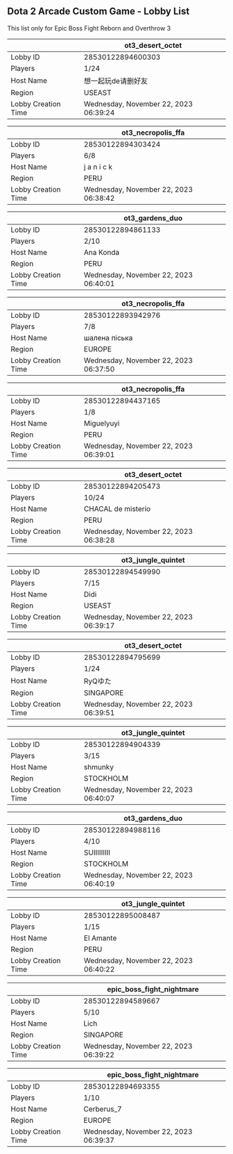 ## Dota 2 Arcade Custom Game - Lobby List

This list only for Epic Boss Fight Reborn and Overthrow 3

|  | ot3_desert_octet |
| ------ | ------ |
| Lobby ID | 28530122894600303 |
| Players | 1/24 |
| Host Name | 想一起玩de请删好友 |
| Region | USEAST |
| Lobby Creation Time | Wednesday, November 22, 2023 06:39:24 |


|  | ot3_necropolis_ffa |
| ------ | ------ |
| Lobby ID | 28530122894303424 |
| Players | 6/8 |
| Host Name | j a n i c k |
| Region | PERU |
| Lobby Creation Time | Wednesday, November 22, 2023 06:38:42 |


|  | ot3_gardens_duo |
| ------ | ------ |
| Lobby ID | 28530122894861133 |
| Players | 2/10 |
| Host Name | Ana Konda |
| Region | PERU |
| Lobby Creation Time | Wednesday, November 22, 2023 06:40:01 |


|  | ot3_necropolis_ffa |
| ------ | ------ |
| Lobby ID | 28530122893942976 |
| Players | 7/8 |
| Host Name | шалена піська |
| Region | EUROPE |
| Lobby Creation Time | Wednesday, November 22, 2023 06:37:50 |


|  | ot3_necropolis_ffa |
| ------ | ------ |
| Lobby ID | 28530122894437165 |
| Players | 1/8 |
| Host Name | Miguelyuyi |
| Region | PERU |
| Lobby Creation Time | Wednesday, November 22, 2023 06:39:01 |


|  | ot3_desert_octet |
| ------ | ------ |
| Lobby ID | 28530122894205473 |
| Players | 10/24 |
| Host Name | CHACAL de misterio |
| Region | PERU |
| Lobby Creation Time | Wednesday, November 22, 2023 06:38:28 |


|  | ot3_jungle_quintet |
| ------ | ------ |
| Lobby ID | 28530122894549990 |
| Players | 7/15 |
| Host Name | Didi |
| Region | USEAST |
| Lobby Creation Time | Wednesday, November 22, 2023 06:39:17 |


|  | ot3_desert_octet |
| ------ | ------ |
| Lobby ID | 28530122894795699 |
| Players | 1/24 |
| Host Name | RyQゆた |
| Region | SINGAPORE |
| Lobby Creation Time | Wednesday, November 22, 2023 06:39:51 |


|  | ot3_jungle_quintet |
| ------ | ------ |
| Lobby ID | 28530122894904339 |
| Players | 3/15 |
| Host Name | shmunky |
| Region | STOCKHOLM |
| Lobby Creation Time | Wednesday, November 22, 2023 06:40:07 |


|  | ot3_gardens_duo |
| ------ | ------ |
| Lobby ID | 28530122894988116 |
| Players | 4/10 |
| Host Name | SUIIIIIIIII |
| Region | STOCKHOLM |
| Lobby Creation Time | Wednesday, November 22, 2023 06:40:19 |


|  | ot3_jungle_quintet |
| ------ | ------ |
| Lobby ID | 28530122895008487 |
| Players | 1/15 |
| Host Name | El Amante |
| Region | PERU |
| Lobby Creation Time | Wednesday, November 22, 2023 06:40:22 |


|  | epic_boss_fight_nightmare |
| ------ | ------ |
| Lobby ID | 28530122894589667 |
| Players | 5/10 |
| Host Name | Lich |
| Region | SINGAPORE |
| Lobby Creation Time | Wednesday, November 22, 2023 06:39:22 |


|  | epic_boss_fight_nightmare |
| ------ | ------ |
| Lobby ID | 28530122894693355 |
| Players | 1/10 |
| Host Name | Cerberus_7 |
| Region | EUROPE |
| Lobby Creation Time | Wednesday, November 22, 2023 06:39:37 |


